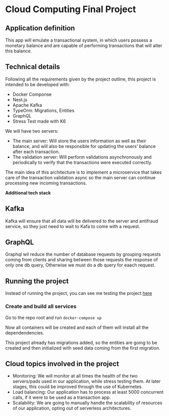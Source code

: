 # Cloud Computing Final Project

## Application definition
This app will emulate a transactional system, in which users possess a monetary balance and are capable of performing transactions that will alter this balance.


## Technical details
Following all the requirements given by the project outline, this project is intended to be developed with:

<ul>
<li>Docker Componse</li>
<li>Nest.js</li>
<li>Apache Kafka</li>
<li>TypeOrm: Migrations, Entities</li>
<li>GraphQL</li>
<li>Stress Test made with K6</li>
</ul>

We will have two servers:
* The main server: Will store the users information as well as their balance, and will also be responsible for updating the users' balance after each transaction.
* The validation server: Will perform validations asynchronously and periodically to verify that the transactions were executed correctly.

The main idea of this architecture is to implement a microservice that takes care of the transaction validation async so the main server can continue processing new incoming transactions.

**Additional tech stack**

## Kafka

Kafka will ensure that all data will be delivered to the server and antifraud service, so they just need to wait to Kafa to come with a request.

## GraphQL

Graphql wil reduce the number of database requests by grouping requests coming from clients and sharing between those requests the response of only one db query, Otherwise we must do a db query for eaach request.


## Running the project
Instead of running the project, you can see me testing the project [here](https://www.youtube.com/watch?v=JOMq55FhS-M)
### Create and build all services

Go to the repo root and run
`docker-compose up`

Now all containers will be created and each of them will install all the dependendencies.

This project already has migrations added, so the entities are going to be created and then initialized with seed data coming from the first migration.

## Cloud topics involved in the project
* Monitoring: We will monitor at all times the health of the two servers/pads used in our application, while stress testing them. At later stages, this could be improved through the use of Kubernetes.
* Load balancing: Our application has to process at least 5000 concurrent calls, if it were to be used as a transaction app.
* Scalability: We are going to manually handle the scalability of resources of our application, opting out of serverless architectures.
